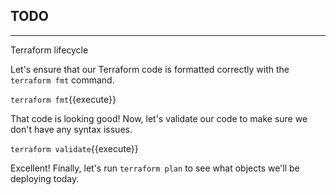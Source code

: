 ## TODO

---

Terraform lifecycle

Let's ensure that our Terraform code is formatted correctly with the `terraform fmt` command.

`terraform fmt`{{execute}}

That code is looking good! Now, let's validate our code to make sure we don't have any syntax issues.

`terraform validate`{{execute}}

Excellent! Finally, let's run `terraform plan` to see what objects we'll be deploying today.

